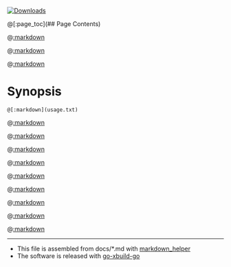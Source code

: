 [![Downloads](https://img.shields.io/github/downloads/muquit/mailsend-go/total.svg)](https://github.com/muquit/mailsend-go/releases)

@[:page_toc](## Page Contents)

@[:markdown](intro.md)

@[:markdown](features.md)

@[:markdown](contribute.md)

# Synopsis
```
@[:markdown](usage.txt)
```

@[:markdown](vulnerability_check.md)

@[:markdown](version.md)

@[:markdown](downloading.md)

@[:markdown](compiling.md)

@[:markdown](docker.md)

@[:markdown](examples.md)

@[:markdown](faq.md)

@[:markdown](license.md)

@[:markdown](see_also.md)

---
* This file is assembled from docs/*.md with [markdown_helper](https://github.com/BurdetteLamar/markdown_helper)
* The software is released with [go-xbuild-go](https://github.com/muquit/go-xbuild-go)
